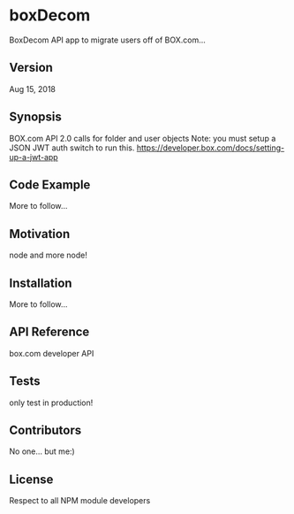 # boxDecom
BoxDecom API app to migrate users off of BOX.com...

## Version

Aug 15, 2018

## Synopsis

BOX.com API 2.0 calls for folder and user objects
Note: you must setup a JSON JWT auth switch to run this.
https://developer.box.com/docs/setting-up-a-jwt-app


## Code Example

More to follow...

## Motivation

node and more node!

## Installation

More to follow...

## API Reference

box.com developer API

## Tests

only test in production!

## Contributors

No one... but me:)

## License

Respect to all NPM module developers
